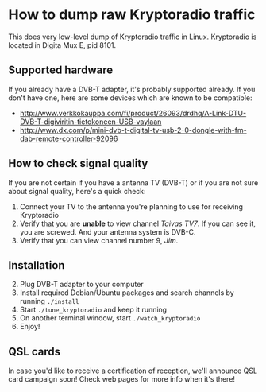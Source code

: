 <!-- -*- mode: markdown; coding: utf-8 -*- -->
# How to dump raw Kryptoradio traffic

This does very low-level dump of Kryptoradio traffic in Linux.
Kryptoradio is located in Digita Mux E, pid 8101.

## Supported hardware

If you already have a DVB-T adapter, it's probably supported already. If you don't have one, here are some devices which are known to be compatible:

* http://www.verkkokauppa.com/fi/product/26093/drdhq/A-Link-DTU-DVB-T-digiviritin-tietokoneen-USB-vaylaan
* http://www.dx.com/p/mini-dvb-t-digital-tv-usb-2-0-dongle-with-fm-dab-remote-controller-92096

## How to check signal quality

If you are not certain if you have a antenna TV (DVB-T) or if you are not sure about signal quality, here's a quick check:

1. Connect your TV to the antenna you're planning to use for receiving Kryptoradio
1. Verify that you are **unable** to view channel *Taivas TV7*. If you can see it, you are screwed. And your antenna system is DVB-C.
1. Verify that you can view channel number 9, *Jim*.

## Installation

2. Plug DVB-T adapter to your computer
3. Install required Debian/Ubuntu packages and search channels by running `./install`
4. Start `./tune_kryptoradio` and keep it running
5. On another terminal window, start `./watch_kryptoradio`
6. Enjoy!

## QSL cards

In case you'd like to receive a certification of reception, we'll announce QSL card campaign soon! Check web pages for more info when it's there!
